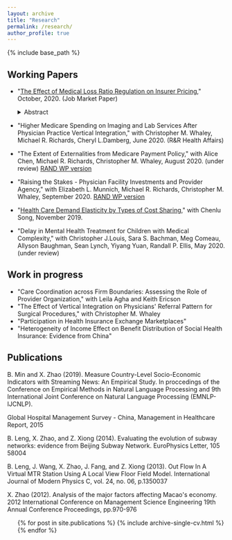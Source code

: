 ```yaml
---
layout: archive
title: "Research"
permalink: /research/
author_profile: true
---
```


{% include base_path %}

## Working Papers
* "[The Effect of Medical Loss Ratio Regulation on Insurer Pricing](https://xiaoxizhao.github.io/files/JMP_XiaoxiZhao.pdf)," October, 2020. (Job Market Paper)

  <details>
    <summary>Abstract</summary>
  
    The Affordable Care Act Medical Loss Ratio (MLR) regulation limits each insurers' profit by setting a minimum requirement on the ratio of medical spending to premium revenue. However, this regulation may undermine the incentives for insurers to bargain for lower prices when negotiating prices with health care providers. I build a bargaining model of how MLR constraint affects price negotiation between insurers and providers. This model illustrates the insurer trade-off between lower premiums and higher service prices and reveals how bargaining for lower prices is reduced. Predictions from the model are tested in a structural model of MLR regulation on negotiated prices and insurers' costs using data from the individual Health Insurance Exchange Marketplace. Welfare calculations using estimated demand, cost, and bargaining parameters suggest that the MLR regulation led to higher health service prices and higher out-of-pocket payments.

  </details>

* "Higher Medicare Spending on Imaging and Lab Services After Physician Practice Vertical Integration," with Christopher M. Whaley, Michael R. Richards, Cheryl L.Damberg, June 2020. (R&R Health Affairs)
* "The Extent of Externalities from Medicare Payment Policy," with Alice Chen, Michael R. Richards, Christopher M. Whaley, August 2020. (under review) [RAND WP version](https://www.rand.org/pubs/working_papers/WRA621-3.html)
* "Raising the Stakes - Physician Facility Investments and Provider Agency," with Elizabeth L. Munnich, Michael R. Richards, Christopher M. Whaley, September 2020. [RAND WP version](https://www.rand.org/pubs/working_papers/WRA621-4.html)
* "[Health Care Demand Elasticity by Types of Cost Sharing](https://drive.google.com/file/d/1VIUUZ4iqUtm8VmoAACkQi6k3vHw7C-EA/view)," with Chenlu Song, November 2019.
* "Delay in Mental Health Treatment for Children with Medical Complexity," with Christopher J.Louis, Sara S. Bachman, Meg Comeau, Allyson Baughman, Sean Lynch, Yiyang Yuan, Randall P. Ellis, May 2020. (under review)

## Work in progress
* "Care Coordination across Firm Boundaries: Assessing the Role of Provider Organization," with Leila Agha and Keith Ericson
* "The Effect of Vertical Integration on Physicians' Referral Pattern for Surgical Procedures," with Christopher M. Whaley
* "Participation in Health Insurance Exchange Marketplaces"
* "Heterogeneity of Income Effect on Benefit Distribution of Social Health Insurance: Evidence from China"


  
## Publications

B. Min and X. Zhao (2019). Measure Country-Level Socio-Economic Indicators with Streaming News: An Empirical Study. In proccedings of the Conference on Empirical Methods in Natural Language Processing and 9th International Joint Conference on Natural Language Processing (EMNLP-IJCNLP).

Global Hospital Management Survey - China, Management in Healthcare Report, 2015

B. Leng, X. Zhao, and Z. Xiong (2014). Evaluating the evolution of subway networks: evidence from Beijing Subway Network. EuroPhysics Letter, 105 58004

B. Leng, J. Wang, X. Zhao, J. Fang, and Z. Xiong (2013). Out Flow In A Virtual MTR Station Using A Local View Floor Field Model. International Journal of Modern Physics C, vol. 24, no. 06, p.1350037

X. Zhao (2012). Analysis of the major factors affecting Macao's economy. 2012 International Conference on Management Science Engineering 19th Annual Conference Proceedings, pp.970-976

  <ul>{% for post in site.publications %}
    {% include archive-single-cv.html %}
  {% endfor %}</ul>
   
